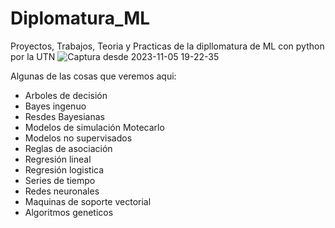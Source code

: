 # Diplomatura_ML
Proyectos, Trabajos, Teoria y Practicas de la dipllomatura de ML con python por la UTN
![Captura desde 2023-11-05 19-22-35](https://github.com/Simon-Lozada/Diplomatura_ML/assets/83726991/7ac7d758-0969-420f-a8d2-247920b9e90e)


Algunas de las cosas que veremos aqui:
- Arboles de decisión
- Bayes ingenuo
- Resdes Bayesianas
- Modelos de simulación Motecarlo
- Modelos no supervisados
- Reglas de asociación
- Regresión lineal
- Regresión logistica
- Series de tiempo
- Redes neuronales
- Maquinas de soporte vectorial
- Algoritmos geneticos
